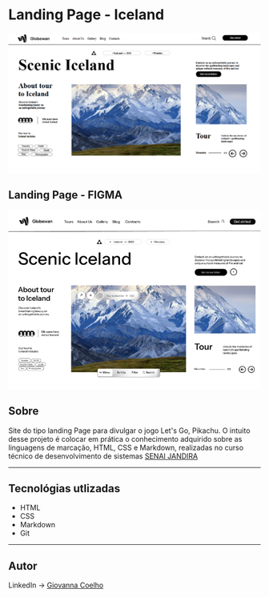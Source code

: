 # Landing Page - Iceland
![](./img/screenshot.png)

## Landing Page - FIGMA
![](./img/figma.png)

## Sobre
Site do tipo landing Page para divulgar o jogo Let's Go, Pikachu. O intuito desse projeto é colocar em prática o conhecimento adquirido sobre as linguagens de marcação, HTML, CSS e Markdown, realizadas no curso técnico de desenvolvimento de sistemas [SENAI JANDIRA](https://sp.senai.br/unidade/jandira/) 
___

## Tecnológias utlizadas
- HTML
- CSS
- Markdown
- Git
___
## Autor
LinkedIn -> [Giovanna Coelho](https://www.linkedin.com/in/giovanna-gilio-479505327/)
